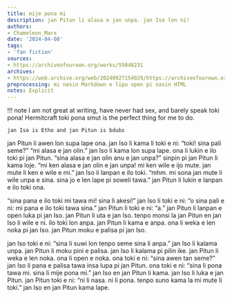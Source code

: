 ```yaml
---
title: mije pona mi
description: jan Pitun li alasa e jan unpa. jan Iso lon ni!
authors:
- Chameleon_Marx
date: '2024-04-08'
tags:
- 'fan fiction'
sources:
- https://archiveofourown.org/works/55048231
archives:
- https://web.archive.org/web/20240927154029/https://archiveofourown.org/works/55048231
preprocessing: mi nasin Markdown e lipu open pi nasin HTML
notes: Explicit
---
```


!!! note
    I am not great at writing, have never had sex, and barely speak toki pona! Hermitcraft toki pona smut is the perfect thing for me to do.

    jan Iso is Etho and jan Pitun is bdubs

jan Pitun li awen lon supa lape ona. jan Iso li kama li toki e ni: “toki! sina pali seme?” “mi alasa e jan olin.” jan Iso li kama lon supa lape. ona li lukin e ilo toki pi jan Pitun. “sina alasa e jan olin anu e jan unpa?” sinpin pi jan Pitun li kama loje. “mi ken alasa e jan olin e jan unpa! mi ken wile e ijo mute. jan mute li ken e wile e mi.” jan Iso li lanpan e ilo toki. “mhm. mi sona jan mute li wile unpa e sina. sina jo e len lape pi soweli tawa.” jan Pitun li lukin e lanpan e ilo toki ona.

“sina pana e ilo toki mi tawa mi! sina li akesi!” jan Iso li toki e ni: “o sina pali e ni: mi pana e ilo toki tawa sina.” jan Pitun li toki e ni: “a.” jan Pitun li lanpan e open luka pi jan Iso. jan Pitun li uta e jan Iso. tenpo monsi la jan Pitun en jan Iso li wile e ni. ilo toki lon anpa. jan Pitun li kama e anpa. ona li weka e len noka pi jan Iso. jan Pitun moku e palisa pi jan Iso.

jan Iso toki e ni: “sina li suwi lon tenpo seme sina li anpa.” jan Iso li kalama unpa. jan Pitun li moku pini e palisa. jan Iso li kalama pi pilin ike. jan Pitun li weka e len noka. ona li open e noka. ona toki e ni: “sina awen tan seme?” jan Iso li pana e palisa tawa insa lupa pi jan Pitun. ona toki e ni: “sina li pona tawa mi. sina li mije pona mi.” jan Iso en jan Pitun li kama. jan Iso li luka e jan Pitun. jan Pitun toki e ni: “ni li nasa. ni li pona. tenpo suno kama la mi mute li toki.” jan Iso en jan Pitun kama lape.